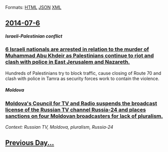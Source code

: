 
Formats: [HTML](2014/07/6/index.html)  [JSON](2014/07/6/index.json)  [XML](2014/07/6/index.xml)  

## [2014-07-6](/news/2014/07/6/index.md)

##### Israeli-Palestinian conflict
### [6 Israeli nationals are arrested in relation to the murder of Muhammad Abu Khdeir as Palestinians continue to riot and clash with police in East Jerusalem and Nazareth. ](/news/2014/07/6/6-israeli-nationals-are-arrested-in-relation-to-the-murder-of-muhammad-abu-khdeir-as-palestinians-continue-to-riot-and-clash-with-police-in.md)
Hundreds of Palestinians try to block traffic, cause closing of Route 70 and clash with police in Tamra as security forces work to contain the violence.

##### Moldova
### [Moldova's Council for TV and Radio suspends the broadcast license of the Russian TV channel Russia-24 and places sanctions on four Moldovan broadcasters for lack of pluralism. ](/news/2014/07/6/moldova-s-council-for-tv-and-radio-suspends-the-broadcast-license-of-the-russian-tv-channel-russia-24-and-places-sanctions-on-four-moldovan.md)
_Context: Russian TV, Moldova, pluralism, Russia-24_

## [Previous Day...](/news/2014/07/5/index.md)

